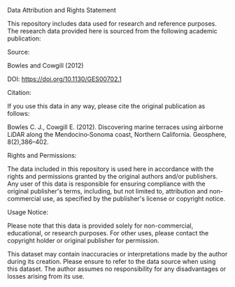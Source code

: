 Data Attribution and Rights Statement


This repository includes data used for research and reference purposes. The research data provided here is sourced from the following academic publication:


Source:

Bowles and Cowgill (2012)

DOI: https://doi.org/10.1130/GES00702.1

Citation:

If you use this data in any way, please cite the original publication as follows:

Bowles C. J., Cowgill E. (2012). Discovering marine terraces using airborne LiDAR along the Mendocino‐Sonoma coast, Northern California. Geosphere, 8(2),386–402.

Rights and Permissions:

The data included in this repository is used here in accordance with the rights and permissions granted by the original authors and/or publishers. Any user of this data is responsible for ensuring compliance with the original publisher's terms, including, but not limited to, attribution and non-commercial use, as specified by the publisher's license or copyright notice.

Usage Notice:

Please note that this data is provided solely for non-commercial, educational, or research purposes. For other uses, please contact the copyright holder or original publisher for permission.

This dataset may contain inaccuracies or interpretations made by the author during its creation. Please ensure to refer to the data source when using this dataset. The author assumes no responsibility for any disadvantages or losses arising from its use.
